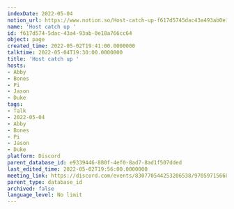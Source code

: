 ```yaml
---
indexDate: 2022-05-04
notion_url: https://www.notion.so/Host-catch-up-f617d5745dac43a493ab0e18a766cc64
name: 'Host catch up '
id: f617d574-5dac-43a4-93ab-0e18a766cc64
object: page
created_time: 2022-05-02T19:41:00.0000000
talktime: 2022-05-04T19:30:00.0000000
title: 'Host catch up '
hosts:
- Abby
- Bones
- Pi
- Jason
- Duke
tags:
- Talk
- 2022-05-04
- Abby
- Bones
- Pi
- Jason
- Duke
platform: Discord
parent_database_id: e9339446-880f-4ef0-8ad7-8ad1f507dded
last_edited_time: 2022-05-02T19:56:00.0000000
meeting_link: https://discord.com/events/830770544253206538/970597156681568276
parent_type: database_id
archived: false
language_level: No limit
---
```





